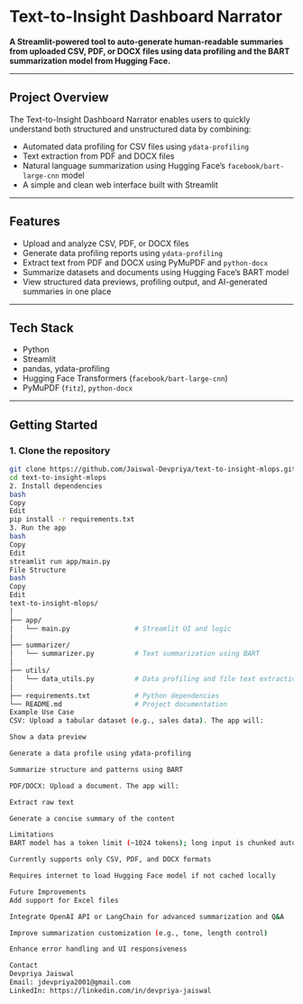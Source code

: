 # Text-to-Insight Dashboard Narrator

**A Streamlit-powered tool to auto-generate human-readable summaries from uploaded CSV, PDF, or DOCX files using data profiling and the BART summarization model from Hugging Face.**

---

## **Project Overview**

The Text-to-Insight Dashboard Narrator enables users to quickly understand both structured and unstructured data by combining:

- Automated data profiling for CSV files using `ydata-profiling`  
- Text extraction from PDF and DOCX files  
- Natural language summarization using Hugging Face’s `facebook/bart-large-cnn` model  
- A simple and clean web interface built with Streamlit

---

## **Features**

- Upload and analyze CSV, PDF, or DOCX files  
- Generate data profiling reports using `ydata-profiling`  
- Extract text from PDF and DOCX using PyMuPDF and `python-docx`  
- Summarize datasets and documents using Hugging Face’s BART model  
- View structured data previews, profiling output, and AI-generated summaries in one place

---

## **Tech Stack**

- Python  
- Streamlit  
- pandas, ydata-profiling  
- Hugging Face Transformers (`facebook/bart-large-cnn`)  
- PyMuPDF (`fitz`), `python-docx`

---

## **Getting Started**

### 1. Clone the repository

```bash
git clone https://github.com/Jaiswal-Devpriya/text-to-insight-mlops.git
cd text-to-insight-mlops
2. Install dependencies
bash
Copy
Edit
pip install -r requirements.txt
3. Run the app
bash
Copy
Edit
streamlit run app/main.py
File Structure
bash
Copy
Edit
text-to-insight-mlops/
│
├── app/
│   └── main.py                # Streamlit UI and logic
│
├── summarizer/
│   └── summarizer.py          # Text summarization using BART
│
├── utils/
│   └── data_utils.py          # Data profiling and file text extraction
│
├── requirements.txt           # Python dependencies
└── README.md                  # Project documentation
Example Use Case
CSV: Upload a tabular dataset (e.g., sales data). The app will:

Show a data preview

Generate a data profile using ydata-profiling

Summarize structure and patterns using BART

PDF/DOCX: Upload a document. The app will:

Extract raw text

Generate a concise summary of the content

Limitations
BART model has a token limit (~1024 tokens); long input is chunked automatically

Currently supports only CSV, PDF, and DOCX formats

Requires internet to load Hugging Face model if not cached locally

Future Improvements
Add support for Excel files

Integrate OpenAI API or LangChain for advanced summarization and Q&A

Improve summarization customization (e.g., tone, length control)

Enhance error handling and UI responsiveness

Contact
Devpriya Jaiswal
Email: jdevpriya2001@gmail.com
LinkedIn: https://linkedin.com/in/devpriya-jaiswal
